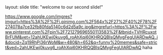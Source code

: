 layout: slide
title: "welcome to our second slide!"


https://www.google.com/imgres?imgurl=https%3A%2F%2Fi.pinimg.com%2F564x%2F27%2F40%2F78%2F274078a7ce32fb80fda5140c6d2d5a9c.jpg&imgrefurl=https%3A%2F%2Fwww.pinterest.com%2Fpin%2F721279696550113583%2F&tbnid=TVHRcuxotBrFUM&vet=12ahUKEwj0kuvg6_roAhXqi60KHRQQBIsQMygFegUIARDwAQ..i&docid=Zq19RhPj36rWoM&w=480&h=652&q=funny%20memes&safe=strict&ved=2ahUKEwj0kuvg6_roAhXqi60KHRQQBIsQMygFegUIARDwAQ
haha
